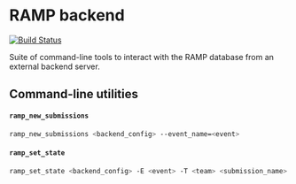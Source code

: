 # RAMP backend

[![Build Status](https://travis-ci.org/paris-saclay-cds/ramp-backend.svg?branch=master)](https://travis-ci.org/paris-saclay-cds/ramp-backend)

Suite of command-line tools to interact with the RAMP database from an external backend server.


## Command-line utilities

#### `ramp_new_submissions`

```bash
ramp_new_submissions <backend_config> --event_name=<event>
```

#### `ramp_set_state`

```bash
ramp_set_state <backend_config> -E <event> -T <team> <submission_name> <new state>
```
